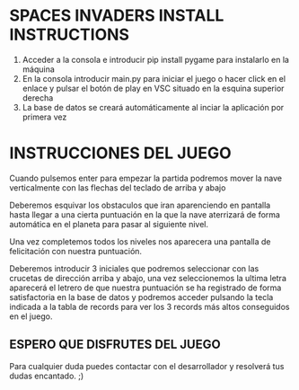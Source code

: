 # SPACES INVADERS INSTALL INSTRUCTIONS

1. Acceder a la consola e introducir pip install pygame para instalarlo en la máquina
2. En la consola introducir main.py para iniciar el juego o hacer click en el enlace y pulsar el botón de play en VSC situado en la esquina superior derecha
3. La base de datos se creará automáticamente al inciar la aplicación por primera vez

# INSTRUCCIONES DEL JUEGO 

Cuando pulsemos enter para empezar la partida podremos mover la nave verticalmente con las flechas del teclado de arriba y abajo

Deberemos esquivar los obstaculos que iran aparenciendo en pantalla hasta llegar a una cierta puntuación en la que la nave aterrizará de forma automática en el planeta para pasar al siguiente nivel.

Una vez completemos todos los niveles nos aparecera una pantalla de felicitación con nuestra puntuación.

Deberemos introducir 3 iniciales que podremos seleccionar con las crucetas de dirección arriba y abajo, una vez seleccionemos la ultima letra aparecerá el letrero de que nuestra puntuación se ha registrado de forma satisfactoria en la base de datos y podremos acceder pulsando la tecla indicada a la tabla de records para ver los 3 records más altos conseguidos en el juego.


## ESPERO QUE DISFRUTES DEL JUEGO

Para cualquier duda puedes contactar con el desarrollador y resolverá tus dudas encantado. ;)
